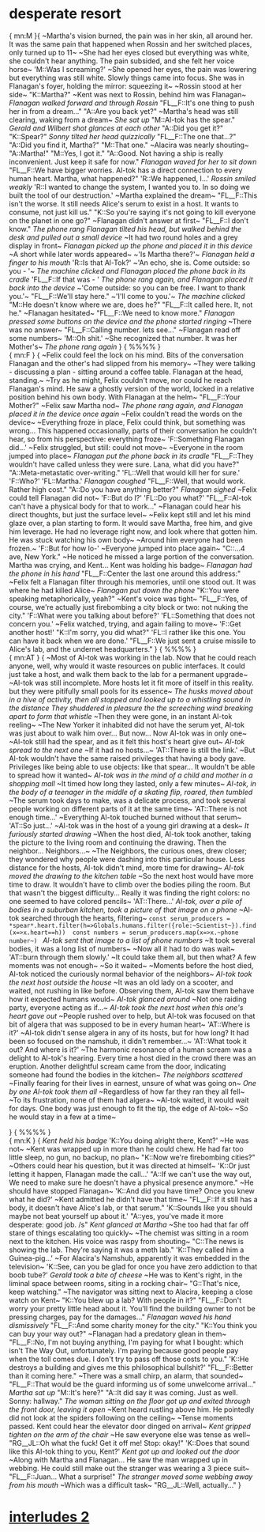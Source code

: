 # desperate resort

{
mn:M
}{
~Martha's vision burned, the pain was in her skin, all around her.
It was the same pain that happened when Rossin and her switched places, only turned up to 11~
~She had her eyes closed but everything was white, she couldn't hear anything. 
The pain subsided, and she felt her voice horse~
'M::Was I screaming?'
~She opened her eyes, the pain was lowering but everything was still white.
Slowly things came into focus.
She was in Flanagan's foyer, holding the mirror: squeezing it~
~Rossin stood at her side~
"K::Martha?"
~Kent was next to Rossin, behind him was Flanagan~
*Flanagan walked forward and through Rossin*
"FL__F::It's one thing to push her in from a dream..."
"A::Are you back yet?"
~Martha's head was still clearing, waking from a dream~
*She sat up*
"M::Al-tok has the spear."
*Gerald and Wilbert shot glances at each other*
"A::Did you get it?"
"K::Spear?"
*Sonny tilted her head quizzically*
"FL__F::The one that...?"
"A::Did you find it, Martha?"
"M::That one."
~Alacira was nearly shouting~
"A::Martha!"
"M::Yes, I got it."
"A::Good. 
Not having a ship is really inconvenient.
Just keep it safe for now."
*Flanagan waved for her to sit down*
"FL__F::We have bigger worries.
Al-tok has a direct connection to every human heart.
Martha, what happened?"
'R::We happened, I...'
*Rossin smiled weakly*
'R::I wanted to change the system, I wanted you to.
In so doing we built the tool of our destruction.'
~Martha explained the dream~
"FL__F::This isn't the worse.
It still needs Alice's serum to exist in a host.
It wants to consume, not just kill us."
"K::So you're saying it's not going to kill everyone on the planet in one go?"
~Flanagan didn't answer at first~
"FL__F::I don't know."
*The phone rang*
*Flanagan tilted his head, but walked behind the desk and pulled out a small device*
~It had two round holes and a grey display in front~
*Flanagan picked up the phone and placed it in this device*
~A short while later words appeared~
~'Is Martha there?'~
*Flanagan held a finger to his mouth*
'R::Is that Al-Tok?'
~'An echo, she is.
Come outside: so you - '~
*The machine clicked and Flanagan placed the phone back in its cradle*
'FL__F::If that was - '
*The phone rang again, and Flanagan placed it back into the device*
~'Come outside: so you can be free.
I want to thank you.'~
"FL__F::We'll stay here."
~'I'll come to you.'~
*The machine clicked*
"M::He doesn't know where we are, does he?"
"FL__F::It called here. It, not he."
~Flanagan hesitated~
"FL__F::We need to know more."
*Flanagan pressed some buttons on the device and the phone started ringing*
~There was no answer~
"FL__F::Calling number.
lets see..."
~Flanagan read off some numbers~
'M::Oh shit.'
~She recognized that number.
It was her Mother's~
*The phone rang again*
}
{
%%%%
}    
{
mn:F
}
{
~Felix could feel the lock on his mind. 
Bits of the conversation Flanagan and the other's had slipped from his memory~
~They were talking - discussing a plan - sitting around a coffee table.
Flanagan at the head, standing.~
~Try as he might, Felix couldn't move, nor could he reach Flanagan's mind.
He saw a ghostly version of the world, locked in a relative position behind his own body.
With Flanagan at the helm~
"FL__F::Your Mother?"
~Felix saw Martha nod~
*The phone rang again, and Flanagan placed it in the device once again*
~Felix couldn't read the words on the device~
~Everything froze in place, Felix could think, but something was wrong...
This happened occasionally, parts of their conversation he couldn't hear, so from his perspective: everything froze~
'F::Something Flanagan did...'
~Felix struggled, but still: could not move~
~Everyone in the room jumped into place~
*Flanagan put the phone back in its cradle*
"FL__F::They wouldn't have called unless they were sure.
Lana, what did you have?"
"A::Meta-metastatic over-writing."
'FL::Well that would kill her for sure.'
'F::Who?'
'FL::Martha.'
*Flanagan coughed*
"FL__F::Well, that would work.
Rather high cost."
"A::Do you have anything better?"
*Flanagan sighed*
~Felix could tell Flanagan did not~
'F::But do I?'
'FL::Do you what?'
"FL__F::Al-tok can't have a physical body for that to work..."
~Flanagan could hear his direct thoughts, but just the surface level~
~Felix kept still and let his mind glaze over, a plan starting to form.
It would save Martha, free him, and give him leverage.
He had no leverage right now, and look where that gotten him.
He was stuck watching his own body~
~Around him everyone had been frozen.~
'F::But for how lo-'
~Everyone jumped into place again~
"C::...4 ave, New York."
~He noticed he missed a large portion of the conversation.
Martha was crying, and Kent...
Kent was holding his badge~
*Flanagan had the phone in his hand*
"FL__F::Center the last one around this address:"
~Felix felt a Flanagan filter through his memories, until one stood out. 
It was where he had killed Alice~
*Flanagan put down the phone*
"K::You were speaking metaphorically, yeah?"
~Kent's voice was tight~
"FL__F::Yes, of course, we're actually just firebombing a city block or two: not nuking the city."
'F::What were you talking about before?'
'FL::Something that does not concern you.'
~Felix watched, trying, and again failing to move~
'F::Get another host!'
"K::I'm sorry, you did what?"
'FL::I rather like this one. 
You can have it back when we are done.'
"FL__F::We just sent a cruise missile to Alice's lab, and the undernet headquarters."
}
{
%%%%
}    
{
mn:AT
}
{
~Most of Al-tok was working in the lab. 
Now that he could reach anyone, well, why would it waste resources on public interfaces.
It could just take a host, and walk them back to the lab for a permanent upgrade~
~Al-tok was still incomplete. 
More hosts let it fit more of itself in this reality.
but they were pitifully small pools for its essence~
*The husks moved about in a hive of activity, then all stopped and looked up to a whistling sound in the distance
They shuddered in pleasure the the screeching wind breaking apart to form that whistle*
~Then they were gone, in an instant Al-tok reeling~
~The New Yorker it inhabited did not have the serum yet, Al-tok was just about to walk him over... 
But now...
Now Al-tok was in only one~
~Al-tok still had the spear, and as it felt this host's heart give out~ 
*Al-tok spread to the next one*
~If it had no hosts...~
'AT::There is still the link.'
~But Al-tok wouldn't have the same raised privileges that having a body gave. 
Privileges like being able to use objects: like that spear...
It wouldn't be able to spread how it wanted~
*Al-tok was in the mind of a child and mother in a shopping mall*
~It timed how long they lasted, only a few minutes~
*Al-tok, in the body of a teenager in the middle of a skating flip, roared, then tumbled*
~The serum took days to make, was a delicate process, and took several people working on different parts of it at the same time~
'AT::There is not enough time...'
~Everything Al-tok touched burned without that serum~
'AT::So just...'
~Al-tok was in the host of a young girl drawing at a desk~
*It furiously started drawing*
~When the host died, Al-tok took another, taking the picture to the living room and continuing the drawing.
Then the neighbor... 
Neighbors...~
~The Neighbors, the curious ones, drew closer; they wondered why people were dashing into this particular house.
Less distance for the hosts, Al-tok didn't mind, more time for drawing~
*Al-tok moved the drawing to the kitchen table*
~So the next host would have more time to draw.
It wouldn't have to climb over the bodies piling the room.
But that wasn't the biggest difficulty...
Really it was finding the right colors: no one seemed to have colored pencils~
'AT::There...'
*Al-tok, over a pile of bodies in a suburban kitchen, took a picture of that image on a phone*
~Al-tok searched through the hearts, filtering~
`
const serum_producers = *spear*.heart.filter(h=>Globals.humans.filter({role:~Scientist~}).find(x=>x.heart==h)) 
const numbers = serum_producers.map(x=>x.~phone number~) 
`
*Al-tok sent that image to a list of phone numbers*
~It took several bodies, it was a long list of numbers~
~Now all it had to do was wait~
'AT::burn through them slowly.'
~It could take them all, but then what?
A few moments was not enough~
~So it waited~
~Moments before the host died, Al-tok noticed the curiously normal behavior of the neighbors~
*Al-tok took the next host outside the house*
~It was an old lady on a scooter, and waited, not rushing in like before.
Observing them, Al-tok saw them behave how it expected humans would~
*Al-tok glanced around*
~Not one raiding party, everyone acting as if...~
*Al-tok took the next host when this one's heart gave out*
~People rushed over to help, but Al-tok was focused on that bit of algera that was supposed to be in every human heart~
'AT::Where is it?'
~Al-tok didn't sense algera in any of its hosts, but for how long?
It had been so focused on the namshub, it didn't remember...~
'AT::What took it out?
And where is it?'
~The harmonic resonance of a human scream was a delight to Al-tok's hearing. 
Every time a host died in the crowd there was an eruption.
Another delightful scream came from the door, indicating someone had found the bodies in the kitchen~
*The neighbors scattered*
~Finally fearing for their lives in earnest, unsure of what was going on~
*One by one Al-tok took them all*
~Regardless of how far they ran they all fell~
~To its frustration, none of them had algera~
~Al-tok waited, it would wait for days.
One body was just enough to fit the tip, the edge of Al-tok~
~So he would stay in a few at a time~

}
{
%%%%
}    
{
mn:K
}
{
*Kent held his badge*
'K::You doing alright there, Kent?'
~He was not~
~Kent was wrapped up in more than he could chew. 
He had far too little sleep, no gun, no backup, no plan~
"K::Now we're firebombing cities?"
~Others could hear his question, but it was directed at himself~
'K::Or just letting it happen, Flanagan made the call...'
"A::If we can't use the way out, We need to make sure he doesn't have a physical presence anymore."
~He should have stopped Flanagan~
'K::And did you have time?
Once you knew what he did?'
~Kent admitted he didn't have that time~
"FL__F::If it still has a body, it doesn't have Alice's lab, or that serum."
'K::Sounds like you should maybe not beat yourself up about it.'
"A::yes, you've made it more desperate: good job. /s"
*Kent glanced at Martha*
~She too had that far off stare of things escalating too quickly~
~The chemist was sitting in a room next to the kitchen. His voice was raspy from shouting~
"C::The news is showing the lab.
They're saying it was a meth lab."
'K::They called him a Guinea-pig...'
~For Alacira's Namshub, apparently it was embedded in the television~
'K::See, can you be glad for once you have zero addiction to that boob tube?'
*Gerald took a bite of cheese*
~He was to Kent's right, in the liminal space between rooms, siting in a rocking chair~
"G::That's nice, keep watching."
~The navigator was sitting next to Alacira, keeping a close watch on Kent~
"K::You blew up a lab?
With people in it?"
"FL__F::Don't worry your pretty little head about it.
You'll find the building owner to not be pressing charges, pay for the damages..."
*Flanagan waved his hand dismissively*
"FL__F::And some charity money for the city."
"K::You think you can buy your way out?"
~Flanagan had a predatory glean in them~
"FL__F::No, I'm not buying anything, I'm paying for what I bought: which isn't The Way Out, unfortunately.
I'm paying because good people pay when the toll comes due.
I don't try to pass off those costs to you."
'K::He destroys a building and gives me this philosophical bullshit?'
"FL__F::Better than it coming here."
~There was a small chirp, an alarm, that sounded~
"FL__F::That would be the guard informing us of some unwelcome arrival..."
*Martha sat up*
"M::It's here?"
"A::It did say it was coming.
Just as well.
Sonny: hallway."
*The woman sitting on the floor got up and exited through the front door, leaving it open*
~Kent heard rustling above him.
He pointedly did not look at the spiders following on the ceiling~
~Tense moments passed.
Kent could hear the elevator door dinged on arrival~
*Kent gripped tighten on the arm of the chair*
~He saw everyone else was tense as well~
"RG__JL::Oh what the fuck!
Get it off me!
Stop: okay!"
'K::Does that sound like this Al-tok thing to you, Kent?'
*Kent got up and looked out the door*
~Along with Martha and Flanagan... 
He saw the man wrapped up in webbing. 
He could still make out the stranger was wearing a 3 piece suit~
"FL__F::Juan... What a surprise!"
*The stranger moved some webbing away from his mouth*
~Which was a difficult task~
"RG__JL::Well, actually..."
}    

# [interludes 2](interludes-2.md)
